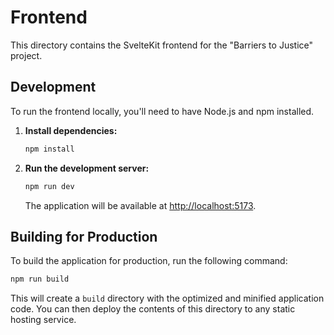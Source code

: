 # Frontend

This directory contains the SvelteKit frontend for the "Barriers to Justice" project.

## Development

To run the frontend locally, you'll need to have Node.js and npm installed.

1. **Install dependencies:**
   ```bash
   npm install
   ```

2. **Run the development server:**
   ```bash
   npm run dev
   ```

   The application will be available at [http://localhost:5173](http://localhost:5173).

## Building for Production

To build the application for production, run the following command:

```bash
npm run build
```

This will create a `build` directory with the optimized and minified application code. You can then deploy the contents of this directory to any static hosting service.
